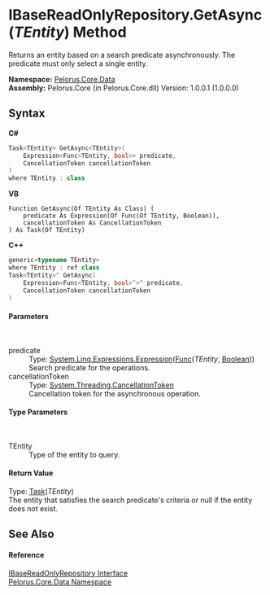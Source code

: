 # IBaseReadOnlyRepository.GetAsync(*TEntity*) Method 
 

Returns an entity based on a search predicate asynchronously. The predicate must only select a single entity.

**Namespace:**&nbsp;<a href="E27DB326">Pelorus.Core.Data</a><br />**Assembly:**&nbsp;Pelorus.Core (in Pelorus.Core.dll) Version: 1.0.0.1 (1.0.0.0)

## Syntax

**C#**<br />
``` C#
Task<TEntity> GetAsync<TEntity>(
	Expression<Func<TEntity, bool>> predicate,
	CancellationToken cancellationToken
)
where TEntity : class

```

**VB**<br />
``` VB
Function GetAsync(Of TEntity As Class) ( 
	predicate As Expression(Of Func(Of TEntity, Boolean)),
	cancellationToken As CancellationToken
) As Task(Of TEntity)
```

**C++**<br />
``` C++
generic<typename TEntity>
where TEntity : ref class
Task<TEntity>^ GetAsync(
	Expression<Func<TEntity, bool>^>^ predicate, 
	CancellationToken cancellationToken
)
```


#### Parameters
&nbsp;<dl><dt>predicate</dt><dd>Type: <a href="http://msdn2.microsoft.com/en-us/library/bb335710" target="_blank">System.Linq.Expressions.Expression</a>(<a href="http://msdn2.microsoft.com/en-us/library/bb549151" target="_blank">Func</a>(*TEntity*, <a href="http://msdn2.microsoft.com/en-us/library/a28wyd50" target="_blank">Boolean</a>))<br />Search predicate for the operations.</dd><dt>cancellationToken</dt><dd>Type: <a href="http://msdn2.microsoft.com/en-us/library/dd384802" target="_blank">System.Threading.CancellationToken</a><br />Cancellation token for the asynchronous operation.</dd></dl>

#### Type Parameters
&nbsp;<dl><dt>TEntity</dt><dd>Type of the entity to query.</dd></dl>

#### Return Value
Type: <a href="http://msdn2.microsoft.com/en-us/library/dd321424" target="_blank">Task</a>(*TEntity*)<br />The entity that satisfies the search predicate's criteria or null if the entity does not exist.

## See Also


#### Reference
<a href="E4B31551">IBaseReadOnlyRepository Interface</a><br /><a href="E27DB326">Pelorus.Core.Data Namespace</a><br />